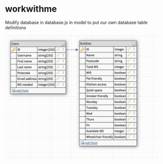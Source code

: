 # workwithme

Modify database in database.js in model to put our own database table definitions

![Database Schema](/client/workwithme/public/Database_Schema.png)
